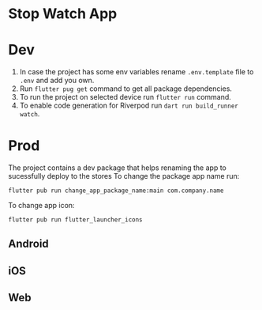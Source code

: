 # Stop Watch App

# Dev
1. In case the project has some env variables rename `.env.template` file to `.env` and add you own.
2. Run `flutter pug get` command to get all package dependencies.
3. To run the project on selected device run `flutter run` command.
4. To enable code generation for Riverpod run `dart run build_runner watch`.

# Prod
The project contains a dev package that helps renaming the app to sucessfully deploy to the stores
To change the package app name run:

```
flutter pub run change_app_package_name:main com.company.name
```

To change app icon:

```
flutter pub run flutter_launcher_icons
```

## Android


## iOS


## Web











